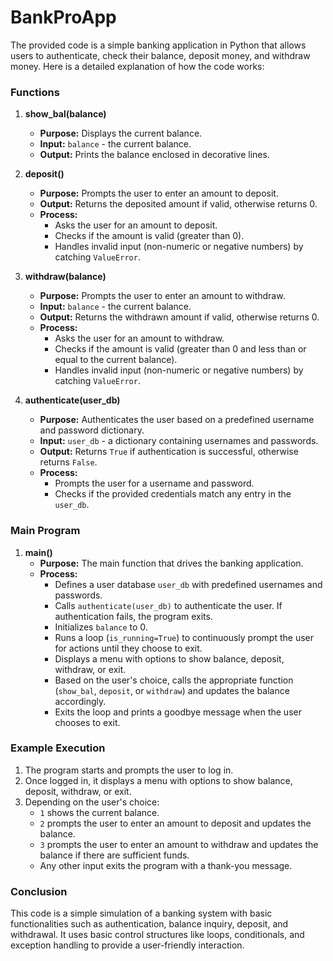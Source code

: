 # BankProApp

The provided code is a simple banking application in Python that allows users to authenticate, check their balance, deposit money, and withdraw money. Here is a detailed explanation of how the code works:

### Functions

1. **show_bal(balance)**
   - **Purpose:** Displays the current balance.
   - **Input:** `balance` - the current balance.
   - **Output:** Prints the balance enclosed in decorative lines.

2. **deposit()**
   - **Purpose:** Prompts the user to enter an amount to deposit.
   - **Output:** Returns the deposited amount if valid, otherwise returns 0.
   - **Process:**
     - Asks the user for an amount to deposit.
     - Checks if the amount is valid (greater than 0).
     - Handles invalid input (non-numeric or negative numbers) by catching `ValueError`.

3. **withdraw(balance)**
   - **Purpose:** Prompts the user to enter an amount to withdraw.
   - **Input:** `balance` - the current balance.
   - **Output:** Returns the withdrawn amount if valid, otherwise returns 0.
   - **Process:**
     - Asks the user for an amount to withdraw.
     - Checks if the amount is valid (greater than 0 and less than or equal to the current balance).
     - Handles invalid input (non-numeric or negative numbers) by catching `ValueError`.

4. **authenticate(user_db)**
   - **Purpose:** Authenticates the user based on a predefined username and password dictionary.
   - **Input:** `user_db` - a dictionary containing usernames and passwords.
   - **Output:** Returns `True` if authentication is successful, otherwise returns `False`.
   - **Process:**
     - Prompts the user for a username and password.
     - Checks if the provided credentials match any entry in the `user_db`.

### Main Program

1. **main()**
   - **Purpose:** The main function that drives the banking application.
   - **Process:**
     - Defines a user database `user_db` with predefined usernames and passwords.
     - Calls `authenticate(user_db)` to authenticate the user. If authentication fails, the program exits.
     - Initializes `balance` to 0.
     - Runs a loop (`is_running=True`) to continuously prompt the user for actions until they choose to exit.
     - Displays a menu with options to show balance, deposit, withdraw, or exit.
     - Based on the user's choice, calls the appropriate function (`show_bal`, `deposit`, or `withdraw`) and updates the balance accordingly.
     - Exits the loop and prints a goodbye message when the user chooses to exit.

### Example Execution

1. The program starts and prompts the user to log in.
2. Once logged in, it displays a menu with options to show balance, deposit, withdraw, or exit.
3. Depending on the user's choice:
   - `1` shows the current balance.
   - `2` prompts the user to enter an amount to deposit and updates the balance.
   - `3` prompts the user to enter an amount to withdraw and updates the balance if there are sufficient funds.
   - Any other input exits the program with a thank-you message.

### Conclusion

This code is a simple simulation of a banking system with basic functionalities such as authentication, balance inquiry, deposit, and withdrawal. It uses basic control structures like loops, conditionals, and exception handling to provide a user-friendly interaction.
